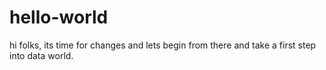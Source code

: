 # hello-world

hi folks, 
its time for changes and lets begin from there and take a first step into data world. 

